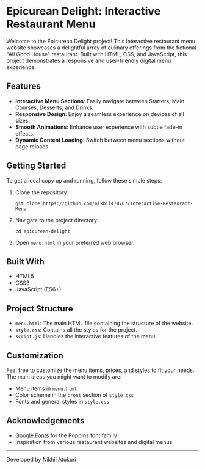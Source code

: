 # Epicurean Delight: Interactive Restaurant Menu

Welcome to the Epicurean Delight project! This interactive restaurant menu website showcases a delightful array of culinary offerings from the fictional "All Good House" restaurant. Built with HTML, CSS, and JavaScript, this project demonstrates a responsive and user-friendly digital menu experience.

## Features

- **Interactive Menu Sections**: Easily navigate between Starters, Main Courses, Desserts, and Drinks.
- **Responsive Design**: Enjoy a seamless experience on devices of all sizes.
- **Smooth Animations**: Enhance user experience with subtle fade-in effects.
- **Dynamic Content Loading**: Switch between menu sections without page reloads.

## Getting Started

To get a local copy up and running, follow these simple steps:

1. Clone the repository:
   ```
   git clone https://github.com/nikhil470707/Interactive-Restaurant-Menu
   ```
2. Navigate to the project directory:
   ```
   cd epicurean-delight
   ```
3. Open `menu.html` in your preferred web browser.

## Built With

- HTML5
- CSS3
- JavaScript (ES6+)

## Project Structure

- `menu.html`: The main HTML file containing the structure of the website.
- `style.css`: Contains all the styles for the project.
- `script.js`: Handles the interactive features of the menu.

## Customization

Feel free to customize the menu items, prices, and styles to fit your needs. The main areas you might want to modify are:

- Menu items in `menu.html`
- Color scheme in the `:root` section of `style.css`
- Fonts and general styles in `style.css`

##  Acknowledgements

- [Google Fonts](https://fonts.google.com/) for the Poppins font family
- Inspiration from various restaurant websites and digital menus

---

Developed by Nikhil Atukuri
